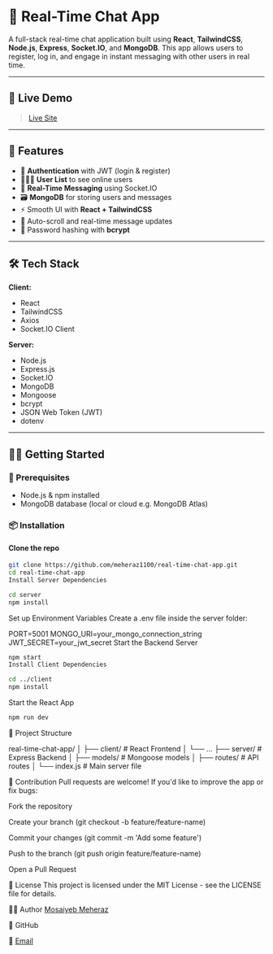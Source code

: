 # 💬 Real-Time Chat App

A full-stack real-time chat application built using **React**, **TailwindCSS**, **Node.js**, **Express**, **Socket.IO**, and **MongoDB**. This app allows users to register, log in, and engage in instant messaging with other users in real time.

---

## 🚀 Live Demo

> [Live Site](https://real-time-chat-app-y2ne.onrender.com)

---

## 📌 Features

- 🔐 **Authentication** with JWT (login & register)
- 🧑‍🤝‍🧑 **User List** to see online users
- 💬 **Real-Time Messaging** using Socket.IO
- 🗃️ **MongoDB** for storing users and messages
- ⚡ Smooth UI with **React + TailwindCSS**
- 🔁 Auto-scroll and real-time message updates
- 🔐 Password hashing with **bcrypt**

---

## 🛠️ Tech Stack

**Client:**  
- React  
- TailwindCSS  
- Axios  
- Socket.IO Client  

**Server:**  
- Node.js  
- Express.js  
- Socket.IO  
- MongoDB  
- Mongoose  
- bcrypt  
- JSON Web Token (JWT)  
- dotenv  

---

## 🧑‍💻 Getting Started

### 🔧 Prerequisites

- Node.js & npm installed
- MongoDB database (local or cloud e.g. MongoDB Atlas)

### 📦 Installation

#### Clone the repo
```bash
git clone https://github.com/meheraz1100/real-time-chat-app.git
cd real-time-chat-app
Install Server Dependencies
```


```bash
cd server
npm install
```

Set up Environment Variables
Create a .env file inside the server folder:


PORT=5001
MONGO_URI=your_mongo_connection_string
JWT_SECRET=your_jwt_secret
Start the Backend Server

```bash
npm start
Install Client Dependencies
```


```bash
cd ../client
npm install
```

Start the React App

```bash
npm run dev
```

📁 Project Structure

real-time-chat-app/
│
├── client/               # React Frontend
│   └── ...
├── server/               # Express Backend
│   ├── models/           # Mongoose models
│   ├── routes/           # API routes
│   └── index.js          # Main server file

🤝 Contribution
Pull requests are welcome! If you'd like to improve the app or fix bugs:

Fork the repository

Create your branch (git checkout -b feature/feature-name)

Commit your changes (git commit -m 'Add some feature')

Push to the branch (git push origin feature/feature-name)

Open a Pull Request

📄 License
This project is licensed under the MIT License - see the LICENSE file for details.

🙋‍♂️ Author
[Mosaiyeb Meheraz](https://github.com/meheraz1100)

🔗 GitHub

📧 [Email](mosaiyebmeheraz@gmail.com)


